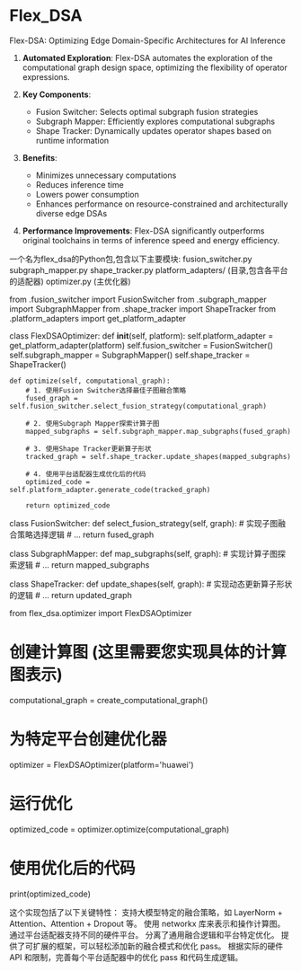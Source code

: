 # Flex_DSA
Flex-DSA: Optimizing Edge Domain-Specific Architectures for AI Inference
1. **Automated Exploration**: Flex-DSA automates the exploration of the computational graph design space, optimizing the flexibility of operator expressions.

2. **Key Components**:
   - Fusion Switcher: Selects optimal subgraph fusion strategies
   - Subgraph Mapper: Efficiently explores computational subgraphs
   - Shape Tracker: Dynamically updates operator shapes based on runtime information

3. **Benefits**:
   - Minimizes unnecessary computations
   - Reduces inference time
   - Lowers power consumption
   - Enhances performance on resource-constrained and architecturally diverse edge DSAs

4. **Performance Improvements**: Flex-DSA significantly outperforms original toolchains in terms of inference speed and energy efficiency.

一个名为flex_dsa的Python包,包含以下主要模块:
fusion_switcher.py
subgraph_mapper.py
shape_tracker.py
platform_adapters/ (目录,包含各平台的适配器)
optimizer.py (主优化器)

from .fusion_switcher import FusionSwitcher
from .subgraph_mapper import SubgraphMapper
from .shape_tracker import ShapeTracker
from .platform_adapters import get_platform_adapter

class FlexDSAOptimizer:
    def __init__(self, platform):
        self.platform_adapter = get_platform_adapter(platform)
        self.fusion_switcher = FusionSwitcher()
        self.subgraph_mapper = SubgraphMapper()
        self.shape_tracker = ShapeTracker()

    def optimize(self, computational_graph):
        # 1. 使用Fusion Switcher选择最佳子图融合策略
        fused_graph = self.fusion_switcher.select_fusion_strategy(computational_graph)
        
        # 2. 使用Subgraph Mapper探索计算子图
        mapped_subgraphs = self.subgraph_mapper.map_subgraphs(fused_graph)
        
        # 3. 使用Shape Tracker更新算子形状
        tracked_graph = self.shape_tracker.update_shapes(mapped_subgraphs)
        
        # 4. 使用平台适配器生成优化后的代码
        optimized_code = self.platform_adapter.generate_code(tracked_graph)
        
        return optimized_code


class FusionSwitcher:
    def select_fusion_strategy(self, graph):
        # 实现子图融合策略选择逻辑
        # ...
        return fused_graph


class SubgraphMapper:
    def map_subgraphs(self, graph):
        # 实现计算子图探索逻辑
        # ...
        return mapped_subgraphs


class ShapeTracker:
    def update_shapes(self, graph):
        # 实现动态更新算子形状的逻辑
        # ...
        return updated_graph

from flex_dsa.optimizer import FlexDSAOptimizer

# 创建计算图 (这里需要您实现具体的计算图表示)
computational_graph = create_computational_graph()

# 为特定平台创建优化器
optimizer = FlexDSAOptimizer(platform='huawei')

# 运行优化
optimized_code = optimizer.optimize(computational_graph)

# 使用优化后的代码
print(optimized_code)


这个实现包括了以下关键特性：
支持大模型特定的融合策略，如 LayerNorm + Attention、Attention + Dropout 等。
使用 networkx 库来表示和操作计算图。
通过平台适配器支持不同的硬件平台。
分离了通用融合逻辑和平台特定优化。
提供了可扩展的框架，可以轻松添加新的融合模式和优化 pass。
根据实际的硬件 API 和限制，完善每个平台适配器中的优化 pass 和代码生成逻辑。
